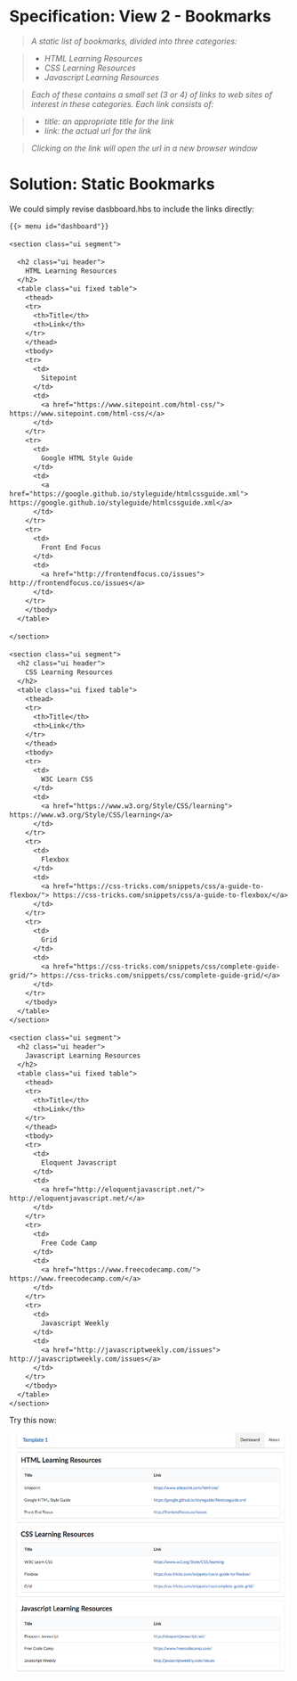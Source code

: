 # Specification: View 2 - Bookmarks

>*A static list of bookmarks, divided into three categories:*

>- *HTML Learning Resources*
>- *CSS Learning Resources*
>- *Javascript Learning Resources*

>*Each of these contains a small set (3 or 4) of links to web sites of interest in these categories. Each link consists of:*

>- *title: an appropriate title for the link*
>- *link: the actual url for the link*

>*Clicking on the link will open the url in a new browser window*

# Solution: Static Bookmarks

We could simply revise dasbboard.hbs to include the links directly:

~~~
{{> menu id="dashboard"}}

<section class="ui segment">

  <h2 class="ui header">
    HTML Learning Resources
  </h2>
  <table class="ui fixed table">
    <thead>
    <tr>
      <th>Title</th>
      <th>Link</th>
    </tr>
    </thead>
    <tbody>
    <tr>
      <td>
        Sitepoint
      </td>
      <td>
        <a href="https://www.sitepoint.com/html-css/"> https://www.sitepoint.com/html-css/</a>
      </td>
    </tr>
    <tr>
      <td>
        Google HTML Style Guide
      </td>
      <td>
        <a href="https://google.github.io/styleguide/htmlcssguide.xml"> https://google.github.io/styleguide/htmlcssguide.xml</a>
      </td>
    </tr>
    <tr>
      <td>
        Front End Focus
      </td>
      <td>
        <a href="http://frontendfocus.co/issues"> http://frontendfocus.co/issues</a>
      </td>
    </tr>
    </tbody>
  </table>

</section>

<section class="ui segment">
  <h2 class="ui header">
    CSS Learning Resources
  </h2>
  <table class="ui fixed table">
    <thead>
    <tr>
      <th>Title</th>
      <th>Link</th>
    </tr>
    </thead>
    <tbody>
    <tr>
      <td>
        W3C Learn CSS
      </td>
      <td>
        <a href="https://www.w3.org/Style/CSS/learning"> https://www.w3.org/Style/CSS/learning</a>
      </td>
    </tr>
    <tr>
      <td>
        Flexbox
      </td>
      <td>
        <a href="https://css-tricks.com/snippets/css/a-guide-to-flexbox/"> https://css-tricks.com/snippets/css/a-guide-to-flexbox/</a>
      </td>
    </tr>
    <tr>
      <td>
        Grid
      </td>
      <td>
        <a href="https://css-tricks.com/snippets/css/complete-guide-grid/"> https://css-tricks.com/snippets/css/complete-guide-grid/</a>
      </td>
    </tr>
    </tbody>
  </table>
</section>

<section class="ui segment">
  <h2 class="ui header">
    Javascript Learning Resources
  </h2>
  <table class="ui fixed table">
    <thead>
    <tr>
      <th>Title</th>
      <th>Link</th>
    </tr>
    </thead>
    <tbody>
    <tr>
      <td>
        Eloquent Javascript
      </td>
      <td>
        <a href="http://eloquentjavascript.net/"> http://eloquentjavascript.net/</a>
      </td>
    </tr>
    <tr>
      <td>
        Free Code Camp
      </td>
      <td>
        <a href="https://www.freecodecamp.com/"> https://www.freecodecamp.com/</a>
      </td>
    </tr>
    <tr>
      <td>
        Javascript Weekly
      </td>
      <td>
        <a href="http://javascriptweekly.com/issues"> http://javascriptweekly.com/issues</a>
      </td>
    </tr>
    </tbody>
  </table>
</section>
~~~

Try this now:

![](img/10.png)
